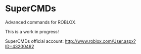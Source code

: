 SuperCMDs
=========

Advanced commands for ROBLOX.

This is a work in progress!

SuperCMDs official account: http://www.roblox.com/User.aspx?ID=43200492
